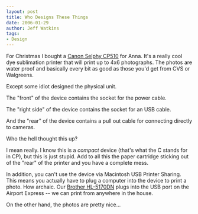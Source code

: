 ```yaml
---
layout: post
title: Who Designs These Things
date: 2006-01-29
author: Jeff Watkins
tags:
- Design
---
```


For Christmas I bought a [Canon Selphy CP510](http://www.amazon.com/gp/product/B000AZ2BAW/qid=1138578468/sr=8-1/ref=pd_bbs_1/104-5586289-6739947?n=507846&s=photo&v=glance) for Anna. It's a really cool dye sublimation printer that will print up to 4x6 photographs. The photos are water proof and basically every bit as good as those you'd get from CVS or Walgreens.

Except some idiot designed the physical unit.

The "front" of the device contains the socket for the power cable.

The "right side" of the device contains the socket for an USB cable.

And the "rear" of the device contains a pull out cable for connecting directly to cameras.

Who the hell thought this up?

I mean really. I know this is a *compact* device (that's what the C stands for in CP), but this is just stupid. Add to all this the paper cartridge sticking out of the "rear" of the printer and you have a complete mess.

In addition, you can't use the device via Macintosh USB Printer Sharing. This means you actually have to plug a computer into the device to print a photo. How archaic. Our [Brother HL-5170DN](http://www.amazon.com/gp/product/B0001JXAGQ/qid=1138578826/sr=8-1/ref=pd_bbs_1/104-5586289-6739947?n=507846&s=electronics&v=glance) plugs into the USB port on the Airport Express -- we can print from anywhere in the house.

On the other hand, the photos are pretty nice...
